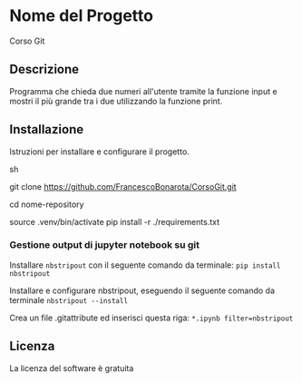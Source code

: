 # Nome del Progetto​
Corso Git

## Descrizione​
Programma che chieda due numeri all'utente tramite la funzione input e mostri il più grande tra i due utilizzando la funzione print.

## Installazione​
Istruzioni per installare e configurare il progetto.​

sh​

git clone https://github.com/FrancescoBonarota/CorsoGit.git

cd nome-repository​

source .venv/bin/activate
pip install -r ./requirements.txt

### Gestione output di jupyter notebook su git

Installare `nbstripout` con il seguente comando da terminale:
`pip install nbstripout` 

Installare e configurare nbstripout, eseguendo il seguente comando da terminale
`nbstripout --install`

Crea un file .gitattribute ed inserisci questa riga:
`*.ipynb filter=nbstripout`

## Licenza
La licenza del software è gratuita